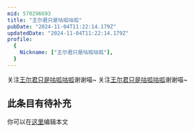 ```yaml
---
mid: 570296693
title: "王尔君只是咕呱咕呱"
pubDate: "2024-11-04T11:22:14.179Z"
updatedDate: "2024-11-04T11:22:14.179Z"
profile:
  {
    Nickname: ["王尔君只是咕呱咕呱"],
  }
---
```


关注[王尔君只是咕呱咕呱](https://space.bilibili.com/570296693)谢谢喵~ 关注[王尔君只是咕呱咕呱](https://space.bilibili.com/570296693)谢谢喵~

## 此条目有待补充
你可以在[这里](https://github.com/Yuhanawa/VTuber.ICU-Content/edit/master/v/王尔君只是咕呱咕呱/index.md)编辑本文
